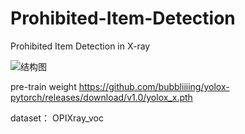 # Prohibited-Item-Detection
Prohibited Item Detection in X-ray


![结构图](https://user-images.githubusercontent.com/61535152/217003927-1117d672-b3a3-4fef-8f43-b18a84bc2996.png)

pre-train weight https://github.com/bubbliiiing/yolox-pytorch/releases/download/v1.0/yolox_x.pth


dataset： OPIXray_voc 
